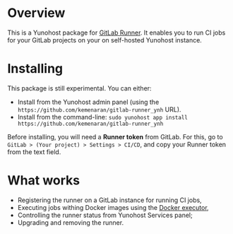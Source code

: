 # Overview

This is a Yunohost package for [GitLab Runner](https://docs.gitlab.com/runner/).
It enables you to run CI jobs for your GitLab projects on your on self-hosted Yunohost instance.

# Installing

This package is still experimental. You can either:

- Install from the Yunohost admin panel (using the `https://github.com/kemenaran/gitlab-runner_ynh` URL). 
- Install from the command-line: `sudo yunohost app install https://github.com/kemenaran/gitlab-runner_ynh`

Before installing, you will need a **Runner token** from GitLab. For this, go to
`GitLab > (Your project) > Settings > CI/CD`, and copy your Runner token from the text field.

# What works

- Registering the runner on a GitLab instance for running CI jobs,
- Executing jobs withing Docker images using the [Docker executor](https://docs.gitlab.com/runner/executors/#docker-executor),
- Controlling the runner status from Yunohost Services panel;
- Upgrading and removing the runner.
